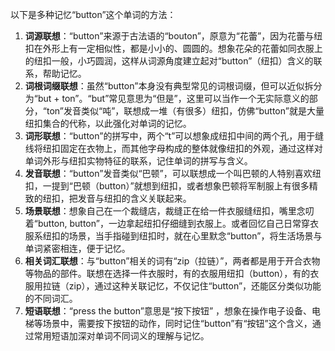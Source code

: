以下是多种记忆“button”这个单词的方法：
1. **词源联想**：“button”来源于古法语的“bouton”，原意为“花蕾”，因为花蕾与纽扣在外形上有一定相似性，都是小小的、圆圆的。想象花朵的花蕾如同衣服上的纽扣一般，小巧圆润，这样从词源角度建立起对“button”（纽扣）含义的联系，帮助记忆。
2. **词根词缀联想**：虽然“button”本身没有典型常见的词根词缀，但可以近似拆分为“but + ton”。“but”常见意思为“但是”，这里可以当作一个无实际意义的部分，“ton”发音类似“吨”，联想成一堆（有很多）纽扣，仿佛“button”就是大量纽扣集合的代称，以此强化对单词的记忆。
3. **词形联想**：“button”的拼写中，两个“t”可以想象成纽扣中间的两个孔，用于缝线将纽扣固定在衣物上，而其他字母构成的整体就像纽扣的外观，通过这样对单词外形与纽扣实物特征的联系，记住单词的拼写与含义。
4. **发音联想**：“button”发音类似“巴顿”，可以联想成一个叫巴顿的人特别喜欢纽扣，一提到“巴顿（button）”就想到纽扣，或者想象巴顿将军制服上有很多精致的纽扣，把发音与纽扣的含义关联起来。
5. **场景联想**：想象自己在一个裁缝店，裁缝正在给一件衣服缝纽扣，嘴里念叨着“button, button”，一边拿起纽扣仔细缝到衣服上。或者回忆自己日常穿衣服系纽扣的场景，当手指碰到纽扣时，就在心里默念“button”，将生活场景与单词紧密相连，便于记忆。
6. **相关词汇联想**：与“button”相关的词有“zip（拉链）”，两者都是用于开合衣物等物品的部件。联想在选择一件衣服时，有的衣服用纽扣（button），有的衣服用拉链（zip），通过这种关联记忆，不仅记住“button”，还能区分类似功能的不同词汇。
7. **短语联想**：“press the button”意思是“按下按钮” ，想象在操作电子设备、电梯等场景中，需要按下按钮的动作，同时记住“button”有“按钮”这个含义，通过常用短语加深对单词不同词义的理解与记忆。 